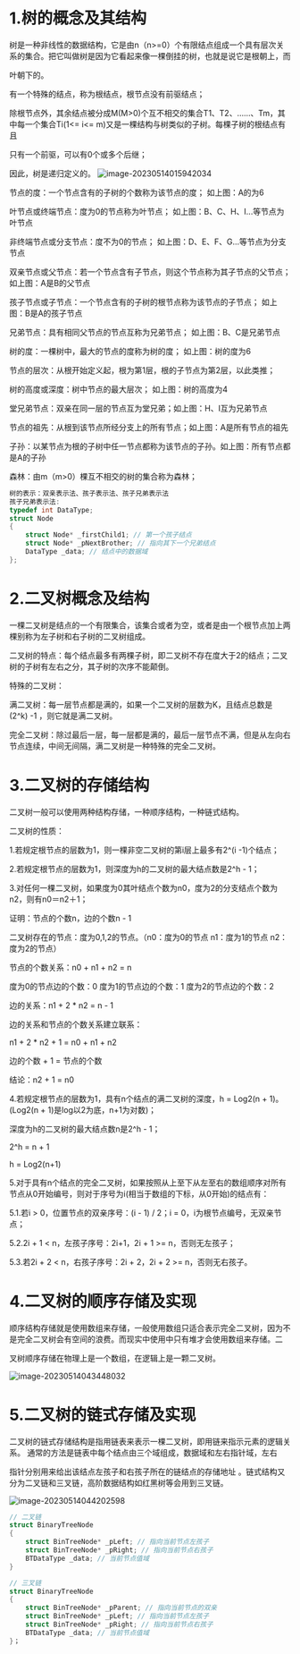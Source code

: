 # 1.树的概念及其结构

树是一种非线性的数据结构，它是由n（n>=0）个有限结点组成一个具有层次关系的集合。把它叫做树是因为它看起来像一棵倒挂的树，也就是说它是根朝上，而

叶朝下的。

有一个特殊的结点，称为根结点，根节点没有前驱结点；

除根节点外，其余结点被分成M(M>0)个互不相交的集合T1、T2、……、Tm，其中每一个集合Ti(1<= i<= m)又是一棵结构与树类似的子树。每棵子树的根结点有且

只有一个前驱，可以有0个或多个后继；

因此，树是递归定义的。
![image-20230514015942034](C:\Users\19827\AppData\Roaming\Typora\typora-user-images\image-20230514015942034.png)

节点的度：一个节点含有的子树的个数称为该节点的度； 如上图：A的为6  

叶节点或终端节点：度为0的节点称为叶节点； 如上图：B、C、H、I...等节点为叶节点

非终端节点或分支节点：度不为0的节点； 如上图：D、E、F、G...等节点为分支节点

双亲节点或父节点：若一个节点含有子节点，则这个节点称为其子节点的父节点； 如上图：A是B的父节点

孩子节点或子节点：一个节点含有的子树的根节点称为该节点的子节点； 如上图：B是A的孩子节点

兄弟节点：具有相同父节点的节点互称为兄弟节点； 如上图：B、C是兄弟节点

树的度：一棵树中，最大的节点的度称为树的度； 如上图：树的度为6

节点的层次：从根开始定义起，根为第1层，根的子节点为第2层，以此类推；

树的高度或深度：树中节点的最大层次； 如上图：树的高度为4

堂兄弟节点：双亲在同一层的节点互为堂兄弟；如上图：H、I互为兄弟节点

节点的祖先：从根到该节点所经分支上的所有节点；如上图：A是所有节点的祖先

子孙：以某节点为根的子树中任一节点都称为该节点的子孙。如上图：所有节点都是A的子孙

森林：由m（m>0）棵互不相交的树的集合称为森林；   

```c
树的表示：双亲表示法、孩子表示法、孩子兄弟表示法
孩子兄弟表示法:
typedef int DataType;
struct Node
{
	struct Node* _firstChild1; // 第一个孩子结点
	struct Node* _pNextBrother; // 指向其下一个兄弟结点
	DataType _data; // 结点中的数据域
};
```

# 2.二叉树概念及结构

一棵二叉树是结点的一个有限集合，该集合或者为空，或者是由一个根节点加上两棵别称为左子树和右子树的二叉树组成。

二叉树的特点：每个结点最多有两棵子树，即二叉树不存在度大于2的结点；二叉树的子树有左右之分，其子树的次序不能颠倒。  

特殊的二叉树：

满二叉树：每一层节点都是满的，如果一个二叉树的层数为K，且结点总数是(2^k) -1 ，则它就是满二叉树。  

完全二叉树：除过最后一层，每一层都是满的，最后一层节点不满，但是从左向右节点连续，中间无间隔，满二叉树是一种特殊的完全二叉树。

# 3.二叉树的存储结构

二叉树一般可以使用两种结构存储，一种顺序结构，一种链式结构。

二叉树的性质：

1.若规定根节点的层数为1，则一棵非空二叉树的第i层上最多有2^(i -1)个结点；

2.若规定根节点的层数为1，则深度为h的二叉树的最大结点数是2^h - 1；

3.对任何一棵二叉树，如果度为0其叶结点个数为n0，度为2的分支结点个数为n2，则有n0＝n2＋1；

证明：节点的个数n，边的个数n - 1

二叉树存在的节点：度为0,1,2的节点。（n0：度为0的节点	n1：度为1的节点	n2：度为2的节点）	

节点的个数关系：n0 + n1 + n2 = n

度为0的节点边的个数：0		度为1的节点边的个数：1 	 度为2的节点边的个数：2

边的关系：n1 + 2 * n2 = n - 1

边的关系和节点的个数关系建立联系：

n1 + 2 * n2  + 1 = n0 + n1 + n2

  边的个数 + 1	=	节点的个数

结论：n2 + 1 = n0	 

4.若规定根节点的层数为1，具有n个结点的满二叉树的深度，h = Log2(n + 1)。 (Log2(n + 1)是log以2为底，n+1为对数)；

深度为h的二叉树的最大结点数n是2^h - 1；

2^h = n + 1

h = Log2(n+1)

5.对于具有n个结点的完全二叉树，如果按照从上至下从左至右的数组顺序对所有节点从0开始编号，则对于序号为i(相当于数组的下标，从0开始)的结点有：

5.1.若i > 0，位置节点的双亲序号：(i - 1) / 2；i = 0，i为根节点编号，无双亲节点；

5.2.2i + 1 < n，左孩子序号：2i+1，2i + 1 >= n，否则无左孩子；

5.3.若2i + 2 < n，右孩子序号：2i + 2，2i + 2 >= n，否则无右孩子。  

# 4.二叉树的顺序存储及实现

顺序结构存储就是使用数组来存储，一般使用数组只适合表示完全二叉树，因为不是完全二叉树会有空间的浪费。而现实中使用中只有堆才会使用数组来存储。二

叉树顺序存储在物理上是一个数组，在逻辑上是一颗二叉树。

![image-20230514043448032](C:\Users\19827\AppData\Roaming\Typora\typora-user-images\image-20230514043448032.png)





# 5.二叉树的链式存储及实现

二叉树的链式存储结构是指用链表来表示一棵二叉树，即用链来指示元素的逻辑关系。 通常的方法是链表中每个结点由三个域组成，数据域和左右指针域，左右

指针分别用来给出该结点左孩子和右孩子所在的链结点的存储地址 。链式结构又分为二叉链和三叉链，高阶数据结构如红黑树等会用到三叉链。  

![image-20230514044202598](C:\Users\19827\AppData\Roaming\Typora\typora-user-images\image-20230514044202598.png)

```c
// 二叉链
struct BinaryTreeNode
{
	struct BinTreeNode* _pLeft; // 指向当前节点左孩子
	struct BinTreeNode* _pRight; // 指向当前节点右孩子
	BTDataType _data; // 当前节点值域
}

// 三叉链
struct BinaryTreeNode
{
	struct BinTreeNode* _pParent; // 指向当前节点的双亲
	struct BinTreeNode* _pLeft; // 指向当前节点左孩子
	struct BinTreeNode* _pRight; // 指向当前节点右孩子
	BTDataType _data; // 当前节点值域
}；
```

